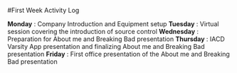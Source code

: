 #First Week Activity Log

**Monday** : Company Introduction and Equipment setup
**Tuesday** : Virtual session covering the introduction of source control
**Wednesday** : Preparation for About me and Breaking Bad presentation
**Thursday** : IACD Varsity App presentation and finalizing About me and Breaking Bad presentation
**Friday** : First office presentation of the About me and Breaking Bad presentation

